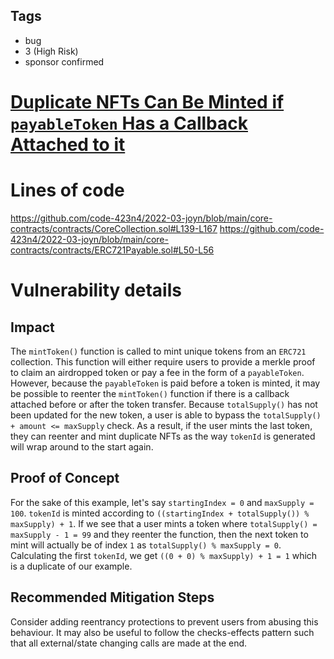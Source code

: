 ## Tags

- bug
- 3 (High Risk)
- sponsor confirmed

# [Duplicate NFTs Can Be Minted if `payableToken` Has a Callback Attached to it](https://github.com/code-423n4/2022-03-joyn-findings/issues/121) 

# Lines of code

https://github.com/code-423n4/2022-03-joyn/blob/main/core-contracts/contracts/CoreCollection.sol#L139-L167
https://github.com/code-423n4/2022-03-joyn/blob/main/core-contracts/contracts/ERC721Payable.sol#L50-L56


# Vulnerability details

## Impact

The `mintToken()` function is called to mint unique tokens from an `ERC721` collection. This function will either require users to provide a merkle proof to claim an airdropped token or pay a fee in the form of a `payableToken`. However, because the `payableToken` is paid before a token is minted, it may be possible to reenter the `mintToken()` function if there is a callback attached before or after the token transfer. Because `totalSupply()` has not been updated for the new token, a user is able to bypass the `totalSupply() + amount <= maxSupply` check. As a result, if the user mints the last token, they can reenter and mint duplicate NFTs as the way `tokenId` is generated will wrap around to the start again.

## Proof of Concept

For the sake of this example, let's say `startingIndex = 0` and `maxSupply = 100`. `tokenId` is minted according to `((startingIndex + totalSupply()) % maxSupply) + 1`. If we see that a user mints a token where `totalSupply() = maxSupply - 1 = 99` and they reenter the function, then the next token to mint will actually be of index `1` as `totalSupply() % maxSupply = 0`. Calculating the first `tokenId`, we get `((0 + 0) % maxSupply) + 1 = 1` which is a duplicate of our example.

## Recommended Mitigation Steps

Consider adding reentrancy protections to prevent users from abusing this behaviour. It may also be useful to follow the checks-effects pattern such that all external/state changing calls are made at the end.

